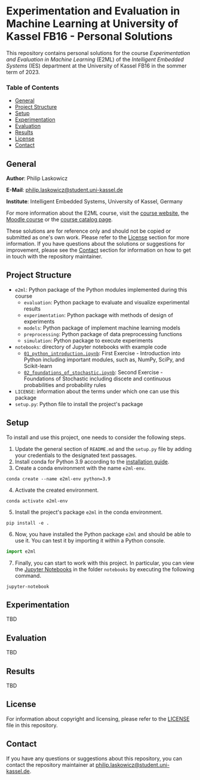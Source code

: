 # Experimentation and Evaluation in Machine Learning at University of Kassel FB16 - Personal Solutions

This repository contains personal solutions for the course *Experimentation and Evaluation in Machine Learning* (E2ML) of the *Intelligent Embedded Systems* (IES) department at the University of Kassel FB16 in the sommer term of 2023.

### Table of Contents

- [General](#general)
- [Project Structure](#project-structure)
- [Setup](#setup)
- [Experimentation](#experimentation)
- [Evaluation](#evaluation)
- [Results](#results)
- [License](#license)
- [Contact](#contact)

## General

**Author**: Philip Laskowicz

**E-Mail**: <philip.laskowicz@student.uni-kassel.de>

**Institute**: Intelligent Embedded Systems, University of Kassel, Germany


For more information about the E2ML course, visit the [course website](https://www.uni-kassel.de/eecs/ies/lehre/sommersemester-2023), the [Moodle course](https://moodle.uni-kassel.de/course/view.php?id=8349) or the [course catalog page](https://portal.uni-kassel.de/qisserver/rds?state=verpublish&status=init&vmfile=no&publishid=219889&moduleCall=webInfo&publishConfFile=webInfo&publishSubDir=veranstaltung&noDBAction=y&init=y).

These solutions are for reference only and should not be copied or submitted as one's own work. Please refer to the [License](#license) section for more information. If you have questions about the solutions or suggestions for improvement, please see the [Contact](#contact) section for information on how to get in touch with the repository maintainer.


## Project Structure

- `e2ml`: Python package of the Python modules implemented during this course
    - `evaluation`: Python package to evaluate and visualize experimental results
    - `experimentation`: Python package with methods of design of experiments
    - `models`: Python package of implement machine learning models
    - `preprocessing`: Python package of data preprocessing functions
    - `simulation`: Python package to execute experiments
- `notebooks`: directory of Jupyter notebooks with example code
    - [`01_python_introduction.ipynb`](notebooks/01_python_introduction.ipynb): First Exercise - Introduction into Python including 
      important modules, such as, NumPy, SciPy, and Scikit-learn
   - [`02_foundations_of_stochastic.ipynb`](notebooks/02_foundations_of_stochastic.ipynb): Second Exercise - Foundations of Stochastic including 
      discete and continuous probabilities and probability rules
- `LICENSE`: information about the terms under which one can use this package
- `setup.py`: Python file to install the project's package

## Setup

To install and use this project, one needs to consider the following steps.

1. Update the general section of `README.md` and the `setup.py` file by adding your credentials to the designated
text passages.
2. Install conda for Python 3.9 according to the 
   [installation guide](https://conda.io/projects/conda/en/latest/user-guide/install/index.html).
3. Create a conda environment with the name `e2ml-env`.
```shell
conda create --name e2ml-env python=3.9
```
4. Activate the created environment.
```shell
conda activate e2ml-env
```
5. Install the project's package `e2ml` in the conda environment.
```shell
pip install -e .
```
6. Now, you have installed the Python package `e2ml` and should
be able to use it. You can test it by importing it within a Python console.
```python
import e2ml
```
7. Finally, you can start to work with this project. In particular, you can view the 
   [Jupyter Notebooks](https://jupyter-notebook.readthedocs.io/en/stable/) in the folder `notebooks`
   by executing the following command.
```shell
jupyter-notebook
```
## Experimentation

TBD

## Evaluation

TBD

## Results

TBD


## License

For information about copyright and licensing, please refer to the [LICENSE](LICENSE) file in this repository.

## Contact

If you have any questions or suggestions about this repository, you can contact the repository maintainer at <philip.laskowicz@student.uni-kassel.de>.
